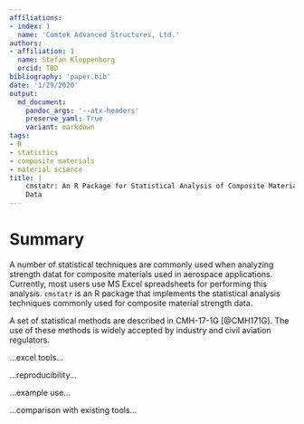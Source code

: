 ```yaml
---
affiliations:
- index: 1
  name: 'Comtek Advanced Structures, Ltd.'
authors:
- affiliation: 1
  name: Stefan Kloppenborg
  orcid: TBD
bibliography: 'paper.bib'
date: '1/29/2020'
output:
  md_document:
    pandoc_args: '--atx-headers'
    preserve_yaml: True
    variant: markdown
tags:
- R
- statistics
- composite materials
- material science
title: |
    cmstatr: An R Package for Statistical Analysis of Composite Material
    Data
---
```


# Summary

A number of statistical techniques are commonly used when analyzing
strength datat for composite materials used in aerospace applications.
Currently, most users use MS Excel spreadsheets for performing this
analysis. `cmstatr` is an R package that implements the statistical
analysis techniques commonly used for composite material strength data.

A set of statistical methods are described in CMH-17-1G [@CMH171G]. The
use of these methods is widely accepted by industry and civil aviation
regulators.

...excel tools...

...reproducibility...

...example use...

...comparison with existing tools...
